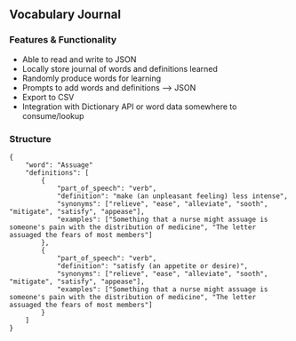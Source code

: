 ## Vocabulary Journal


### Features & Functionality
* Able to read and write to JSON
* Locally store journal of words and definitions learned
* Randomly produce words for learning
* Prompts to add words and definitions --> JSON
* Export to CSV
* Integration with Dictionary API or word data somewhere to consume/lookup

### Structure
```
{
    "word": "Assuage"
    "definitions": [
        {
            "part_of_speech": "verb",
            "definition": "make (an unpleasant feeling) less intense",
            "synonyms": ["relieve", "ease", "alleviate", "sooth", "mitigate", "satisfy", "appease"],
            "examples": ["Something that a nurse might assuage is someone's pain with the distribution of medicine", "The letter assuaged the fears of most members"]
        },
        {
            "part_of_speech": "verb",
            "definition": "satisfy (an appetite or desire)",
            "synonyms": ["relieve", "ease", "alleviate", "sooth", "mitigate", "satisfy", "appease"],
            "examples": ["Something that a nurse might assuage is someone's pain with the distribution of medicine", "The letter assuaged the fears of most members"] 
        }
    ]
}
```
